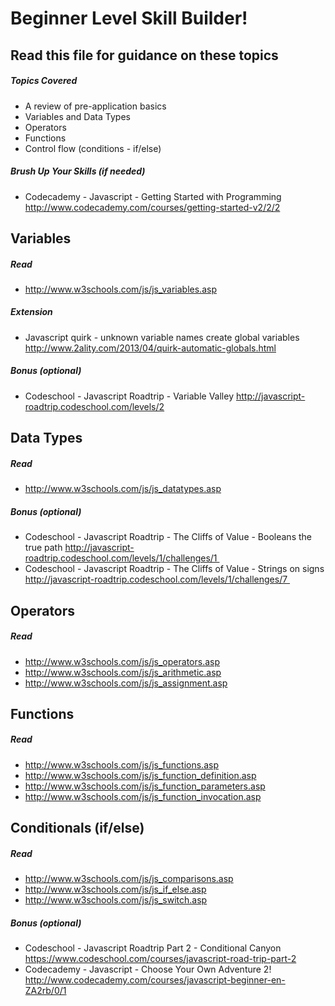 # Beginner Level Skill Builder!

## Read this file for guidance on these topics

##### Topics Covered

- A review of pre-application basics
- Variables and Data Types
- Operators
- Functions
- Control flow (conditions - if/else)

##### Brush Up Your Skills (if needed)
- Codecademy - Javascript - Getting Started with Programming
<http://www.codecademy.com/courses/getting-started-v2/2/2>

## Variables

##### Read
- <http://www.w3schools.com/js/js_variables.asp>

##### Extension

- Javascript quirk - unknown variable names create global variables
<http://www.2ality.com/2013/04/quirk-automatic-globals.html>

##### Bonus (optional)

- Codeschool - Javascript Roadtrip - Variable Valley
<http://javascript-roadtrip.codeschool.com/levels/2>

## Data Types

##### Read
- <http://www.w3schools.com/js/js_datatypes.asp>

##### Bonus (optional)

- Codeschool - Javascript Roadtrip - The Cliffs of Value - Booleans the true path
<http://javascript-roadtrip.codeschool.com/levels/1/challenges/1 >
- Codeschool - Javascript Roadtrip - The Cliffs of Value - Strings on signs
<http://javascript-roadtrip.codeschool.com/levels/1/challenges/7 >

## Operators

##### Read
- <http://www.w3schools.com/js/js_operators.asp>
- <http://www.w3schools.com/js/js_arithmetic.asp>
- <http://www.w3schools.com/js/js_assignment.asp>

## Functions

##### Read
- <http://www.w3schools.com/js/js_functions.asp>
- <http://www.w3schools.com/js/js_function_definition.asp>
- <http://www.w3schools.com/js/js_function_parameters.asp>
- <http://www.w3schools.com/js/js_function_invocation.asp>

## Conditionals (if/else)

##### Read
- <http://www.w3schools.com/js/js_comparisons.asp>
- <http://www.w3schools.com/js/js_if_else.asp>
- <http://www.w3schools.com/js/js_switch.asp>


##### Bonus (optional)

- Codeschool - Javascript Roadtrip Part 2 - Conditional Canyon
<https://www.codeschool.com/courses/javascript-road-trip-part-2>
- Codecademy - Javascript - Choose Your Own Adventure 2!
<http://www.codecademy.com/courses/javascript-beginner-en-ZA2rb/0/1>
